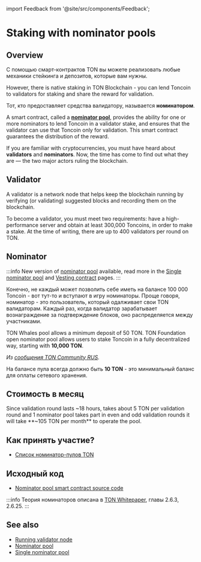 import Feedback from '@site/src/components/Feedback';

# Staking with nominator pools

## Overview

С помощью смарт-контрактов TON вы можете реализовать любые механики стейкинга и депозитов, которые вам нужны.

However, there is native staking in TON Blockchain - you can lend Toncoin to validators for staking and share the reward for validation.

Тот, кто предоставляет средства валидатору, называется **номинатором**.

A smart contract, called a [**nominator pool**](/v3/documentation/smart-contracts/contracts-specs/nominator-pool), provides the ability for one or more nominators to lend Toncoin in a validator stake, and ensures that the validator can use that Toncoin only for validation. This smart contract guarantees the distribution of the reward.

If you are familiar with cryptocurrencies, you must have heard about **validators** and **nominators**. Now, the time has come to find out what they are — the two major actors ruling the blockchain.

## Validator

A validator is a network node that helps keep the blockchain running by verifying (or validating) suggested blocks and recording them on the blockchain.

To become a validator, you must meet two requirements: have a high-performance server and obtain at least 300,000 Toncoins, in order to make a stake. At the time of writing, there are up to 400 validators per round on TON.

## Nominator

:::info
New version of [nominator pool](/v3/documentation/smart-contracts/contracts-specs/nominator-pool/) available, read more in the [Single nominator pool](/v3/documentation/smart-contracts/contracts-specs/single-nominator-pool/) and [Vesting contract](/v3/documentation/smart-contracts/contracts-specs/vesting-contract/) pages.
:::

Конечно, не каждый может позволить себе иметь на балансе 100 000 Toncoin - вот тут-то и вступают в игру номинаторы. Проще говоря, номинатор - это пользователь, который одалживает свои TON валидаторам. Каждый раз, когда валидатор зарабатывает вознаграждение за подтверждение блоков, оно распределяется между участниками.

TON Whales pool allows a minimum deposit of 50 TON. TON Foundation open nominator pool allows users to stake Toncoin in a fully decentralized way, starting with **10,000 TON**.

_Из [сообщения TON Community RUS](https://t.me/toncoin_rus/362)._

На балансе пула всегда должно быть **10 TON** - это минимальный баланс для оплаты сетевого хранения.

## Стоимость в месяц

Since validation round lasts ~18 hours, takes about 5 TON per validation round and 1 nominator pool takes part in even and odd validation rounds it will take **~105 TON per month** to operate the pool.

## Как принять участие?

- [Список номинатор-пулов TON](https://tonvalidators.org/)

## Исходный код

- [Nominator pool smart contract source code](https://github.com/ton-blockchain/nominator-pool)

:::info
Теория номинаторов описана в [TON Whitepaper](https://docs.ton.org/ton.pdf), главы 2.6.3, 2.6.25.
:::

## See also

- [Running validator node](/v3/guidelines/nodes/running-nodes/validator-node)
- [Nominator pool](/v3/documentation/smart-contracts/contracts-specs/nominator-pool/)
- [Single nominator pool](/v3/documentation/smart-contracts/contracts-specs/single-nominator-pool/) <Feedback />
  <Feedback />

